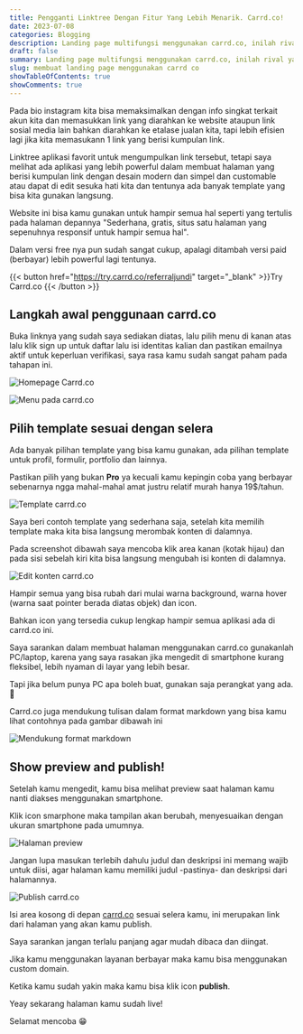 ```yaml
---
title: Pengganti Linktree Dengan Fitur Yang Lebih Menarik. Carrd.co!
date: 2023-07-08
categories: Blogging
description: Landing page multifungsi menggunakan carrd.co, inilah rival berat buat linktree
draft: false
summary: Landing page multifungsi menggunakan carrd.co, inilah rival yang lebih menarik dibandingkan dengan linktree dengan halaman yang dapat di custom sesuai selera kamu, serta pilihan template yang keren.
slug: membuat landing page menggunakan carrd co
showTableOfContents: true
showComments: true
---
```


Pada bio instagram kita bisa memaksimalkan dengan info singkat terkait akun kita dan memasukkan link yang diarahkan ke website ataupun link sosial media lain bahkan diarahkan ke etalase jualan kita, tapi lebih efisien lagi jika kita memasukann 1 link yang berisi kumpulan link.

Linktree aplikasi favorit untuk mengumpulkan link tersebut, tetapi saya melihat ada aplikasi yang lebih powerful dalam membuat halaman yang berisi kumpulan link dengan desain modern dan simpel dan customable atau dapat di edit sesuka hati kita dan tentunya ada banyak template yang bisa kita gunakan langsung.

Website ini bisa kamu gunakan untuk hampir semua hal seperti yang tertulis pada halaman depannya "Sederhana, gratis, situs satu halaman yang sepenuhnya responsif untuk hampir semua hal".

Dalam versi free nya pun sudah sangat cukup, apalagi ditambah versi paid (berbayar) lebih powerful lagi tentunya.

{{< button href="https://try.carrd.co/referraljundi" target="_blank" >}}Try Carrd.co {{< /button >}}

## Langkah awal penggunaan carrd.co

Buka linknya yang sudah saya sediakan diatas, lalu pilih menu di kanan atas lalu klik sign up untuk daftar lalu isi identitas kalian dan pastikan emailnya aktif untuk keperluan verifikasi, saya rasa kamu sudah sangat paham pada tahapan ini.

![Homepage Carrd.co](/img/screenshot-carrd1.png "Halaman utama carrd.co")

![Menu pada carrd.co](/img/screenshot-carrd2.png "Menu pada carrd.co")

<div>
<script async src="https://pagead2.googlesyndication.com/pagead/js/adsbygoogle.js?client=ca-pub-1028861450285140"
     crossorigin="anonymous"></script>
<!-- Iklan horizontal -->
<ins class="adsbygoogle"
     style="display:block"
     data-ad-client="ca-pub-1028861450285140"
     data-ad-slot="1294831496"
     data-ad-format="auto"
     data-full-width-responsive="true"></ins>
<script>
     (adsbygoogle = window.adsbygoogle || []).push({});
</script>
</div>

## Pilih template sesuai dengan selera

Ada banyak pilihan template yang bisa kamu gunakan, ada pilihan template untuk profil, formulir, portfolio dan lainnya.

Pastikan pilih yang bukan **Pro** ya kecuali kamu kepingin coba yang berbayar sebenarnya ngga mahal-mahal amat justru relatif murah hanya 19$/tahun.

![Template carrd.co](/img/screenshot-carrd3.png "Template carrd.co")

Saya beri contoh template yang sederhana saja, setelah kita memilih template maka kita bisa langsung merombak konten di dalamnya. 

Pada screenshot dibawah saya mencoba klik area kanan (kotak hijau) dan pada sisi sebelah kiri kita bisa langsung mengubah isi konten di dalamnya.

![Edit konten carrd.co](/img/screenshot-carrd4.png "Edit konten carrd.co")

Hampir semua yang bisa rubah dari mulai warna background, warna hover (warna saat pointer berada diatas objek) dan icon.

Bahkan icon yang tersedia cukup lengkap hampir semua aplikasi ada di carrd.co ini.

Saya sarankan dalam membuat halaman menggunakan carrd.co gunakanlah PC/laptop, karena yang saya rasakan jika mengedit di smartphone kurang fleksibel, lebih nyaman di layar yang lebih besar.

Tapi jika belum punya PC apa boleh buat, gunakan saja perangkat yang ada.🙂

Carrd.co juga mendukung tulisan dalam format markdown yang bisa kamu lihat contohnya pada gambar dibawah ini

![](/img/screenshot-carrd5.png "Mendukung format markdown")

## Show preview and publish!

Setelah kamu mengedit, kamu bisa melihat preview saat halaman kamu nanti diakses menggunakan smartphone. 

Klik icon smarphone maka tampilan akan berubah, menyesuaikan dengan ukuran smartphone pada umumnya.

![Halaman preview](/img/screenshot-carrd6.png "Halaman preview")

Jangan lupa masukan terlebih dahulu judul dan deskripsi ini memang wajib untuk diisi, agar halaman kamu memiliki judul -pastinya- dan deskripsi dari halamannya.

![Publish carrd.co](/img/screenshot-carrd7.png "Publish")

Isi area kosong di depan [carrd.co](https://try.carrd.co/referraljundi) sesuai selera kamu, ini merupakan link dari halaman yang akan kamu publish.

Saya sarankan jangan terlalu panjang agar mudah dibaca dan diingat. 

Jika kamu menggunakan layanan berbayar maka kamu bisa menggunakan custom domain.

Ketika kamu sudah yakin maka kamu bisa klik icon **publish**.

Yeay sekarang halaman kamu sudah live!

Selamat mencoba 😁

<div>
<script async src="https://pagead2.googlesyndication.com/pagead/js/adsbygoogle.js?client=ca-pub-1028861450285140"
     crossorigin="anonymous"></script>
<!-- Iklan horizontal -->
<ins class="adsbygoogle"
     style="display:block"
     data-ad-client="ca-pub-1028861450285140"
     data-ad-slot="1294831496"
     data-ad-format="auto"
     data-full-width-responsive="true"></ins>
<script>
     (adsbygoogle = window.adsbygoogle || []).push({});
</script>
</div>